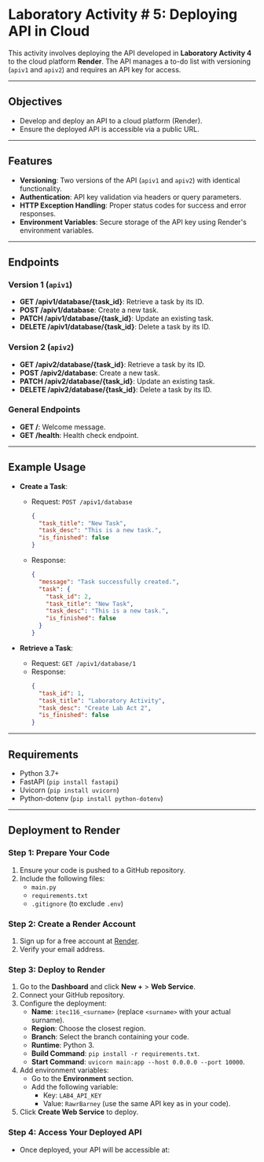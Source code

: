 # Laboratory Activity # 5: Deploying API in Cloud

This activity involves deploying the API developed in **Laboratory Activity 4** to the cloud platform **Render**. The API manages a to-do list with versioning (`apiv1` and `apiv2`) and requires an API key for access.

---

## Objectives
- Develop and deploy an API to a cloud platform (Render).
- Ensure the deployed API is accessible via a public URL.

---

## Features
- **Versioning**: Two versions of the API (`apiv1` and `apiv2`) with identical functionality.
- **Authentication**: API key validation via headers or query parameters.
- **HTTP Exception Handling**: Proper status codes for success and error responses.
- **Environment Variables**: Secure storage of the API key using Render's environment variables.

---

## Endpoints

### Version 1 (`apiv1`)
- **GET /apiv1/database/{task_id}**: Retrieve a task by its ID.
- **POST /apiv1/database**: Create a new task.
- **PATCH /apiv1/database/{task_id}**: Update an existing task.
- **DELETE /apiv1/database/{task_id}**: Delete a task by its ID.

### Version 2 (`apiv2`)
- **GET /apiv2/database/{task_id}**: Retrieve a task by its ID.
- **POST /apiv2/database**: Create a new task.
- **PATCH /apiv2/database/{task_id}**: Update an existing task.
- **DELETE /apiv2/database/{task_id}**: Delete a task by its ID.

### General Endpoints
- **GET /**: Welcome message.
- **GET /health**: Health check endpoint.

---

## Example Usage
- **Create a Task**:
  - Request: `POST /apiv1/database`
    ```json
    {
      "task_title": "New Task",
      "task_desc": "This is a new task.",
      "is_finished": false
    }
    ```
  - Response:
    ```json
    {
      "message": "Task successfully created.",
      "task": {
        "task_id": 2,
        "task_title": "New Task",
        "task_desc": "This is a new task.",
        "is_finished": false
      }
    }
    ```

- **Retrieve a Task**:
  - Request: `GET /apiv1/database/1`
  - Response:
    ```json
    {
      "task_id": 1,
      "task_title": "Laboratory Activity",
      "task_desc": "Create Lab Act 2",
      "is_finished": false
    }
    ```

---

## Requirements
- Python 3.7+
- FastAPI (`pip install fastapi`)
- Uvicorn (`pip install uvicorn`)
- Python-dotenv (`pip install python-dotenv`)

---

## Deployment to Render

### Step 1: Prepare Your Code
1. Ensure your code is pushed to a GitHub repository.
2. Include the following files:
   - `main.py`
   - `requirements.txt`
   - `.gitignore` (to exclude `.env`)

### Step 2: Create a Render Account
1. Sign up for a free account at [Render](https://render.com/).
2. Verify your email address.

### Step 3: Deploy to Render
1. Go to the **Dashboard** and click **New +** > **Web Service**.
2. Connect your GitHub repository.
3. Configure the deployment:
   - **Name**: `itec116_<surname>` (replace `<surname>` with your actual surname).
   - **Region**: Choose the closest region.
   - **Branch**: Select the branch containing your code.
   - **Runtime**: Python 3.
   - **Build Command**: `pip install -r requirements.txt`.
   - **Start Command**: `uvicorn main:app --host 0.0.0.0 --port 10000`.
4. Add environment variables:
   - Go to the **Environment** section.
   - Add the following variable:
     - Key: `LAB4_API_KEY`
     - Value: `RawrBarney` (use the same API key as in your code).
5. Click **Create Web Service** to deploy.

### Step 4: Access Your Deployed API
- Once deployed, your API will be accessible at: